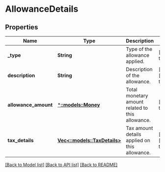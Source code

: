 # AllowanceDetails

## Properties
Name | Type | Description | Notes
------------ | ------------- | ------------- | -------------
**_type** | **String** | Type of the allowance applied. | [default to null]
**description** | **String** | Description of the allowance. | [optional] [default to null]
**allowance_amount** | [***::models::Money**](Money.md) | Total monetary amount related to this allowance. | [default to null]
**tax_details** | [**Vec<::models::TaxDetails>**](TaxDetails.md) | Tax amount details applied on this allowance. | [optional] [default to null]

[[Back to Model list]](../README.md#documentation-for-models) [[Back to API list]](../README.md#documentation-for-api-endpoints) [[Back to README]](../README.md)


